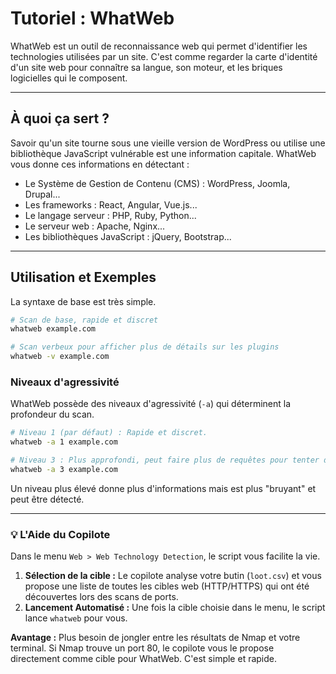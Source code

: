 # Tutoriel : WhatWeb

WhatWeb est un outil de reconnaissance web qui permet d'identifier les technologies utilisées par un site. C'est comme regarder la carte d'identité d'un site web pour connaître sa langue, son moteur, et les briques logicielles qui le composent.

---

## À quoi ça sert ?

Savoir qu'un site tourne sous une vieille version de WordPress ou utilise une bibliothèque JavaScript vulnérable est une information capitale. WhatWeb vous donne ces informations en détectant :

-   Le Système de Gestion de Contenu (CMS) : WordPress, Joomla, Drupal...
-   Les frameworks : React, Angular, Vue.js...
-   Le langage serveur : PHP, Ruby, Python...
-   Le serveur web : Apache, Nginx...
-   Les bibliothèques JavaScript : jQuery, Bootstrap...

---

## Utilisation et Exemples

La syntaxe de base est très simple.

```bash
# Scan de base, rapide et discret
whatweb example.com

# Scan verbeux pour afficher plus de détails sur les plugins
whatweb -v example.com
```

### Niveaux d'agressivité

WhatWeb possède des niveaux d'agressivité (`-a`) qui déterminent la profondeur du scan.

```bash
# Niveau 1 (par défaut) : Rapide et discret.
whatweb -a 1 example.com

# Niveau 3 : Plus approfondi, peut faire plus de requêtes pour tenter de deviner des technologies cachées.
whatweb -a 3 example.com
```

Un niveau plus élevé donne plus d'informations mais est plus "bruyant" et peut être détecté.

---

### 💡 L'Aide du Copilote

Dans le menu `Web > Web Technology Detection`, le script vous facilite la vie.

1.  **Sélection de la cible :** Le copilote analyse votre butin (`loot.csv`) et vous propose une liste de toutes les cibles web (HTTP/HTTPS) qui ont été découvertes lors des scans de ports. 
2.  **Lancement Automatisé :** Une fois la cible choisie dans le menu, le script lance `whatweb` pour vous.

**Avantage :** Plus besoin de jongler entre les résultats de Nmap et votre terminal. Si Nmap trouve un port 80, le copilote vous le propose directement comme cible pour WhatWeb. C'est simple et rapide.